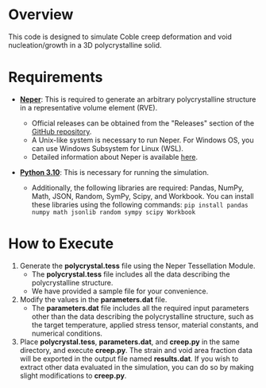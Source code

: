 # Overview
This code is designed to simulate Coble creep deformation and void nucleation/growth in a 3D polycrystalline solid.

# Requirements
* [**Neper**](https://neper.info/index.html): This is required to generate an arbitrary polycrystalline structure in a representative volume element (RVE).
  * Official releases can be obtained from the "Releases" section of the [GitHub repository](https://github.com/neperfepx/neper).
  * A Unix-like system is necessary to run Neper. For Windows OS, you can use Windows Subsystem for Linux (WSL).
  * Detailed information about Neper is available [here](https://neper.info/index.html).
 
* [**Python 3.10**](https://www.python.org/downloads/): This is necessary for running the simulation.
  * Additionally, the following libraries are required: Pandas, NumPy, Math, JSON, Random, SymPy, Scipy, and Workbook. You can install these libraries using the following commands:
    `pip install pandas numpy math jsonlib random sympy scipy Workbook`

# How to Execute
1. Generate the **polycrystal.tess** file using the Neper Tessellation Module.
   * The **polycrystal.tess** file includes all the data describing the polycrystalline structure.
   * We have provided a sample file for your convenience.
2. Modify the values in the **parameters.dat** file.
   * The **parameters.dat** file includes all the required input parameters other than the data describing the polycrystalline structure, such as the target temperature, applied stress tensor, material constants, and numerical conditions.
3. Place **polycrystal.tess**, **parameters.dat**, and **creep.py** in the same directory, and execute **creep.py**. The strain and void area fraction data will be exported in the output file named **results.dat**. If you wish to extract other data evaluated in the simulation, you can do so by making slight modifications to **creep.py**.
